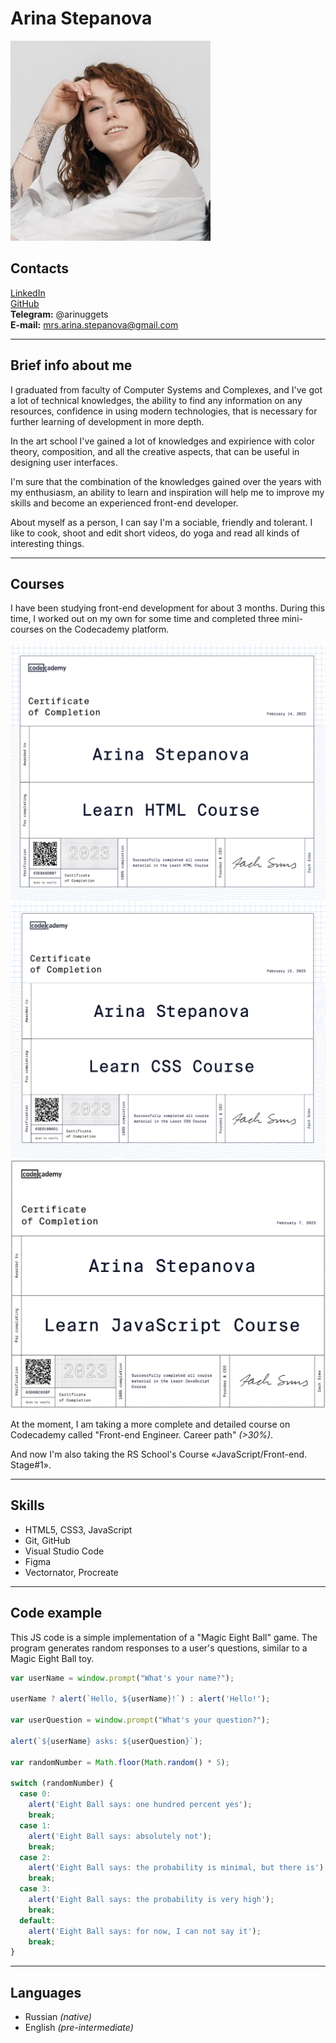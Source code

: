 # Arina Stepanova
![my photo](img/myPhoto.jpeg)


## Contacts

[LinkedIn](https://www.linkedin.com/in/arina-stepanova-073ab6268/) <br>
[GitHub](https://github.com/arina-stepanova) <br>
**Telegram:** @arinuggets <br>
**E-mail:** <mrs.arina.stepanova@gmail.com> <br>

---

## Brief info about me

I graduated from faculty of Computer Systems and Complexes, and I've got a lot of technical knowledges, the ability to find any information on any resources, confidence in using modern technologies, that is necessary for further learning of development in more depth.

In the art school I've gained a lot of knowledges and expirience with color theory, composition, and all the creative aspects, that can be useful in designing user interfaces.

I'm sure that the combination of the knowledges gained over the years with my enthusiasm, an ability to learn and inspiration will help me to improve my skills and become an experienced front-end developer.

About myself as a person, I can say I'm a sociable, friendly and tolerant. I like to cook, shoot and edit short videos, do yoga and read all kinds of interesting things.

---

## Courses

I have been studying front-end development for about 3 months. During this time, I worked out on my own for some time and completed three mini-courses on the Codecademy platform.

![certificate_1](img/LearnHTMLCourse.png)
![certificate_2](img/LearnCSSCourse.png)
![certificate_3](img/LearnJSCourse.png)

At the moment, I am taking a more complete and detailed course on Codecademy called "Front-end Engineer. Career path" *(>30%)*.

And now I'm also taking the RS School's Course «JavaScript/Front-end. Stage#1».

---

## Skills

- HTML5, CSS3, JavaScript
- Git, GitHub
- Visual Studio Code
- Figma
- Vectornator, Procreate

---

## Code example

This JS code is a simple implementation of a "Magic Eight Ball" game. The program generates random responses to a user's questions, similar to a Magic Eight Ball toy.

```javascript
var userName = window.prompt("What's your name?");

userName ? alert(`Hello, ${userName}!`) : alert('Hello!');

var userQuestion = window.prompt("What's your question?");

alert(`${userName} asks: ${userQuestion}`);

var randomNumber = Math.floor(Math.random() * 5);

switch (randomNumber) {
  case 0:
    alert('Eight Ball says: one hundred percent yes');
    break;
  case 1:
    alert('Eight Ball says: absolutely not');
    break;
  case 2:
    alert('Eight Ball says: the probability is minimal, but there is');
    break;
  case 3:
    alert('Eight Ball says: the probability is very high');
    break;
  default:
    alert('Eight Ball says: for now, I can not say it');
    break;
}
```
---

## Languages

 - Russian *(native)*
 - English *(pre-intermediate)*
